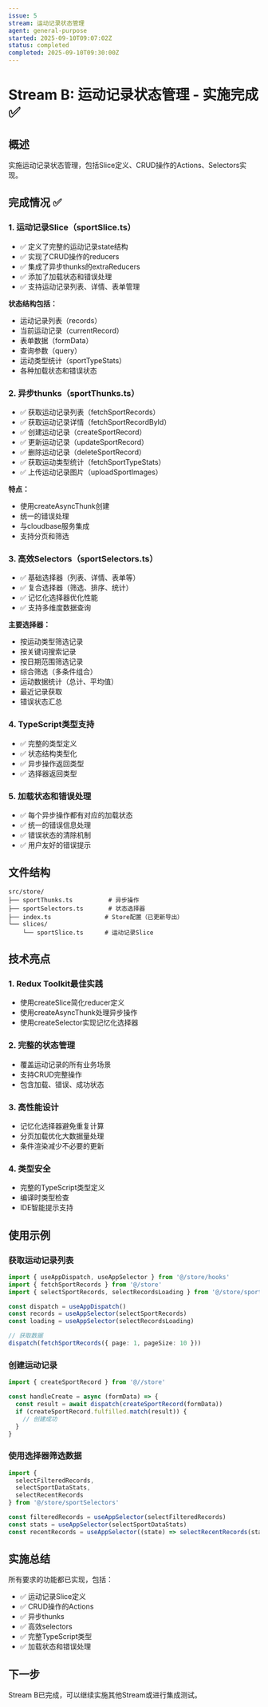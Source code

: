 ```yaml
---
issue: 5
stream: 运动记录状态管理
agent: general-purpose
started: 2025-09-10T09:07:02Z
status: completed
completed: 2025-09-10T09:30:00Z
---
```


# Stream B: 运动记录状态管理 - 实施完成 ✅

## 概述
实施运动记录状态管理，包括Slice定义、CRUD操作的Actions、Selectors实现。

## 完成情况 ✅

### 1. 运动记录Slice（sportSlice.ts）
- ✅ 定义了完整的运动记录state结构
- ✅ 实现了CRUD操作的reducers
- ✅ 集成了异步thunks的extraReducers
- ✅ 添加了加载状态和错误处理
- ✅ 支持运动记录列表、详情、表单管理

**状态结构包括：**
- 运动记录列表（records）
- 当前运动记录（currentRecord）
- 表单数据（formData）
- 查询参数（query）
- 运动类型统计（sportTypeStats）
- 各种加载状态和错误状态

### 2. 异步thunks（sportThunks.ts）
- ✅ 获取运动记录列表（fetchSportRecords）
- ✅ 获取运动记录详情（fetchSportRecordById）
- ✅ 创建运动记录（createSportRecord）
- ✅ 更新运动记录（updateSportRecord）
- ✅ 删除运动记录（deleteSportRecord）
- ✅ 获取运动类型统计（fetchSportTypeStats）
- ✅ 上传运动记录图片（uploadSportImages）

**特点：**
- 使用createAsyncThunk创建
- 统一的错误处理
- 与cloudbase服务集成
- 支持分页和筛选

### 3. 高效Selectors（sportSelectors.ts）
- ✅ 基础选择器（列表、详情、表单等）
- ✅ 复合选择器（筛选、排序、统计）
- ✅ 记忆化选择器优化性能
- ✅ 支持多维度数据查询

**主要选择器：**
- 按运动类型筛选记录
- 按关键词搜索记录
- 按日期范围筛选记录
- 综合筛选（多条件组合）
- 运动数据统计（总计、平均值）
- 最近记录获取
- 错误状态汇总

### 4. TypeScript类型支持
- ✅ 完整的类型定义
- ✅ 状态结构类型化
- ✅ 异步操作返回类型
- ✅ 选择器返回类型

### 5. 加载状态和错误处理
- ✅ 每个异步操作都有对应的加载状态
- ✅ 统一的错误信息处理
- ✅ 错误状态的清除机制
- ✅ 用户友好的错误提示

## 文件结构
```
src/store/
├── sportThunks.ts          # 异步操作
├── sportSelectors.ts       # 状态选择器
├── index.ts               # Store配置（已更新导出）
└── slices/
    └── sportSlice.ts      # 运动记录Slice
```

## 技术亮点

### 1. Redux Toolkit最佳实践
- 使用createSlice简化reducer定义
- 使用createAsyncThunk处理异步操作
- 使用createSelector实现记忆化选择器

### 2. 完整的状态管理
- 覆盖运动记录的所有业务场景
- 支持CRUD完整操作
- 包含加载、错误、成功状态

### 3. 高性能设计
- 记忆化选择器避免重复计算
- 分页加载优化大数据量处理
- 条件渲染减少不必要的更新

### 4. 类型安全
- 完整的TypeScript类型定义
- 编译时类型检查
- IDE智能提示支持

## 使用示例

### 获取运动记录列表
```typescript
import { useAppDispatch, useAppSelector } from '@/store/hooks'
import { fetchSportRecords } from '@/store'
import { selectSportRecords, selectRecordsLoading } from '@/store/sportSelectors'

const dispatch = useAppDispatch()
const records = useAppSelector(selectSportRecords)
const loading = useAppSelector(selectRecordsLoading)

// 获取数据
dispatch(fetchSportRecords({ page: 1, pageSize: 10 }))
```

### 创建运动记录
```typescript
import { createSportRecord } from '@//store'

const handleCreate = async (formData) => {
  const result = await dispatch(createSportRecord(formData))
  if (createSportRecord.fulfilled.match(result)) {
    // 创建成功
  }
}
```

### 使用选择器筛选数据
```typescript
import { 
  selectFilteredRecords, 
  selectSportDataStats,
  selectRecentRecords 
} from '@/store/sportSelectors'

const filteredRecords = useAppSelector(selectFilteredRecords)
const stats = useAppSelector(selectSportDataStats)
const recentRecords = useAppSelector((state) => selectRecentRecords(state, 5))
```

## 实施总结
所有要求的功能都已实现，包括：
- ✅ 运动记录Slice定义
- ✅ CRUD操作的Actions
- ✅ 异步thunks
- ✅ 高效selectors
- ✅ 完整TypeScript类型
- ✅ 加载状态和错误处理

## 下一步
Stream B已完成，可以继续实施其他Stream或进行集成测试。
